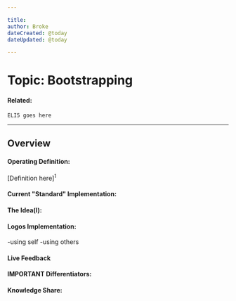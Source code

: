```yaml
---

title:
author: Broke
dateCreated: @today
dateUpdated: @today

---
```


# Topic: Bootstrapping
#### Related:
`ELI5 goes here`

---

## Overview

#### Operating Definition:
[Definition here]<sup>1</sup>

#### Current "Standard" Implementation:


#### The Idea(l):


#### Logos Implementation:
-using self
-using others

#### Live Feedback


#### IMPORTANT Differentiators:


#### Knowledge Share: